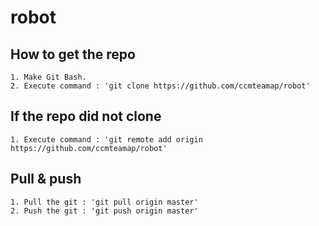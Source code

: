 # robot
## How to get the repo
	1. Make Git Bash.
	2. Execute command : 'git clone https://github.com/ccmteamap/robot'

## If the repo did not clone
	1. Execute command : 'git remote add origin https://github.com/ccmteamap/robot'  

##	Pull & push
	1. Pull the git : 'git pull origin master'
	2. Push the git : 'git push origin master'
